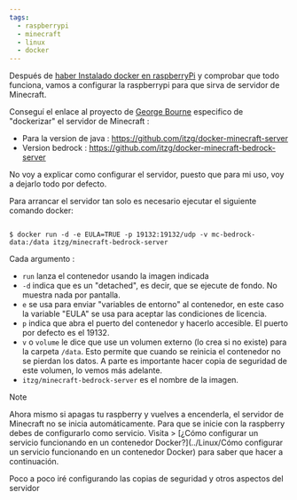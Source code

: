 ```yaml
---
tags:
  - raspberrypi
  - minecraft
  - linux
  - docker
---
```


Después de  [haber Instalado docker en raspberryPi](Instalar%20docker%20en%20raspberryPi.md) y comprobar que todo funciona, vamos a configurar la raspberrypi para que sirva de servidor de Minecraft.

Conseguí el enlace al proyecto de [George Bourne](https://github.com/itzg) especifico de "dockerizar" el servidor de Minecraft : 

- Para la version de java : https://github.com/itzg/docker-minecraft-server
- Version bedrock : https://github.com/itzg/docker-minecraft-bedrock-server

No voy a explicar como configurar el servidor, puesto que para mi uso, voy a dejarlo todo por defecto. 

Para arrancar el servidor tan solo es necesario ejecutar el siguiente comando docker: 
```console

$ docker run -d -e EULA=TRUE -p 19132:19132/udp -v mc-bedrock-data:/data itzg/minecraft-bedrock-server

```

Cada argumento : 
- `run` lanza el contenedor usando la imagen indicada
- `-d` indica que es un "detached", es decir, que se ejecute de fondo. No muestra nada por pantalla. 
- `e` se usa para enviar "variables de entorno" al contenedor, en este caso la variable "EULA" se usa para aceptar las condiciones de licencia.
- `p` indica que abra el puerto del contenedor y hacerlo accesible. El puerto por defecto es el 19132. 
- `v` o `volume` le dice que use un volumen externo (lo crea si no existe) para la carpeta `/data`. Esto permite que cuando se reinicia el contenedor no se pierdan los datos. A parte es importante hacer copia de seguridad de este volumen, lo vemos más adelante.
- `itzg/minecraft-bedrock-server` es el nombre de la imagen. 

>[!note]
> Ahora mismo si apagas tu raspberry y vuelves a encenderla, el servidor de Minecraft no se inicia automáticamente.  Para que se inicie con la raspberry debes de configurarlo como servicio.
> Visita > [¿Cómo configurar un servicio funcionando en un contenedor Docker?](../Linux/Cómo configurar un servicio funcionando en un contenedor Docker) para saber que hacer a continuación.


Poco a poco iré configurando las copias de seguridad y otros aspectos del servidor







